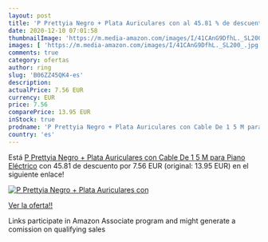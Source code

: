 ```yaml
---
layout: post
title: 'P Prettyia Negro + Plata Auriculares con al 45.81 % de descuento'
date: 2020-12-10 07:01:58
thumbnailImage: 'https://m.media-amazon.com/images/I/41CAnG9DfhL._SL200_.jpg'
images: [ 'https://m.media-amazon.com/images/I/41CAnG9DfhL._SL200_.jpg' ]
comments: true
category: ofertas
author: ring
slug: 'B06ZZ45QK4-es'
description:
actualPrice: 7.56 EUR
currency: EUR
price: 7.56
comparePrice: 13.95 EUR
inStock: true
prodname: 'P Prettyia Negro + Plata Auriculares con Cable De 1 5 M para Piano Eléctrico'
country: 'es'
---
```


Está [P Prettyia Negro + Plata Auriculares con Cable De 1 5 M para Piano Eléctrico](https://www.amazon.es/dp/B06ZZ45QK4/?tag=tolees-21) con 45.81 de descuento por 7.56 EUR (original: 13.95 EUR) en el siguiente enlace!

[![P Prettyia Negro + Plata Auriculares con](https://m.media-amazon.com/images/I/41CAnG9DfhL._SL200_.jpg)](https://www.amazon.es/dp/B06ZZ45QK4/?tag=tolees-21)

[Ver la oferta!!](https://www.amazon.es/dp/B06ZZ45QK4/?tag=tolees-21)

Links participate in Amazon Associate program and might generate a comission on qualifying sales


